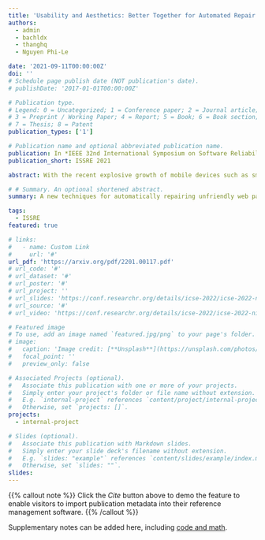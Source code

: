 ```yaml
---
title: 'Usability and Aesthetics: Better Together for Automated Repair of Web Pages'
authors:
  - admin
  - bachldx
  - thanghq
  - Nguyen Phi-Le

date: '2021-09-11T00:00:00Z'
doi: ''
# Schedule page publish date (NOT publication's date).
# publishDate: '2017-01-01T00:00:00Z'

# Publication type.
# Legend: 0 = Uncategorized; 1 = Conference paper; 2 = Journal article;
# 3 = Preprint / Working Paper; 4 = Report; 5 = Book; 6 = Book section;
# 7 = Thesis; 8 = Patent
publication_types: ['1']

# Publication name and optional abbreviated publication name.
publication: In *IEEE 32nd International Symposium on Software Reliability Engineering, Research Track*
publication_short: ISSRE 2021

abstract: With the recent explosive growth of mobile devices such as smartphones or tablets, guaranteeing consistent web appearance across all environments has become a significant problem. This happens simply because it is hard to keep track of the web appearance on different sizes and types of devices that render the web pages. Therefore, fixing the inconsistent appearance of web pages can be difficult, and the cost incurred can be huge, e.g., poor user experience and financial loss due to it. Recently, automated web repair techniques have been proposed to automatically resolve inconsistent web page appearance, focusing on improving usability. However, generated patches tend to disrupt the webpage's layout, rendering the repaired webpage aesthetically unpleasing, e.g., distorted images or misalignment of components. In this paper, we propose an automated repair approach for web pages based on meta-heuristic algorithms that can assure both usability and aesthetics. The key novelty that empowers our approach is a novel fitness function that allows us to optimistically evolve buggy web pages to find the best solution that optimizes both usability and aesthetics at the same time. Empirical evaluations show that our approach is able to successfully resolve mobile-friendly problems in 94% of the evaluation subjects, significantly outperforming state-of-the-art baseline techniques in terms of both usability and aesthetics.

# # Summary. An optional shortened abstract.
summary: A new techniques for automatically repairing unfriendly web pages. 

tags:
  - ISSRE
featured: true

# links:
#   - name: Custom Link
#     url: '#'
url_pdf: 'https://arxiv.org/pdf/2201.00117.pdf'
# url_code: '#'
# url_dataset: '#'
# url_poster: '#'
# url_project: ''
# url_slides: 'https://conf.researchr.org/details/icse-2022/icse-2022-nier---new-ideas-and-emerging-results/10/Toward-the-Analysis-of-Graph-Neural-Network'
# url_source: '#'
# url_video: 'https://conf.researchr.org/details/icse-2022/icse-2022-nier---new-ideas-and-emerging-results/10/Toward-the-Analysis-of-Graph-Neural-Network'

# Featured image
# To use, add an image named `featured.jpg/png` to your page's folder.
# image:
#   caption: 'Image credit: [**Unsplash**](https://unsplash.com/photos/pLCdAaMFLTE)'
#   focal_point: ''
#   preview_only: false

# Associated Projects (optional).
#   Associate this publication with one or more of your projects.
#   Simply enter your project's folder or file name without extension.
#   E.g. `internal-project` references `content/project/internal-project/index.md`.
#   Otherwise, set `projects: []`.
projects:
  - internal-project

# Slides (optional).
#   Associate this publication with Markdown slides.
#   Simply enter your slide deck's filename without extension.
#   E.g. `slides: "example"` references `content/slides/example/index.md`.
#   Otherwise, set `slides: ""`.
slides:
---
```


{{% callout note %}}
Click the _Cite_ button above to demo the feature to enable visitors to import publication metadata into their reference management software.
{{% /callout %}}

Supplementary notes can be added here, including [code and math](https://wowchemy.com/docs/content/writing-markdown-latex/).
